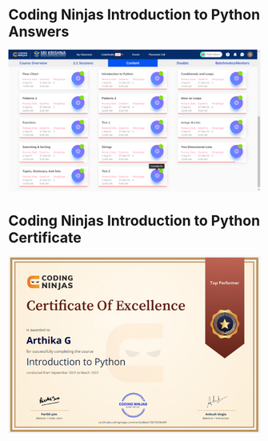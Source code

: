 # Coding Ninjas Introduction to Python Answers
<body>
  <img src="https://github.com/arthikag/Coding-Ninjas-Introduction-to-Python-Answers/blob/main/Coding-Ninjas-Introduction-to-Python/Coding-Ninjas-Introduction-to-Python-Contents.png" href="https://github.com/arthikag/Coding-Ninjas-Introduction-to-Python-Answers/tree/main/Coding-Ninjas-Introduction-to-Python">
  
# Coding Ninjas Introduction to Python Certificate
  <img src="https://github.com/arthikag/Coding-Ninjas-Introduction-to-Python-Answers/blob/main/Coding-Ninjas-Introduction-to-Python/Coding%20Ninjas%20Introduction%20to%20Python%20Excellence%20Certificate.png">
  
</body>
